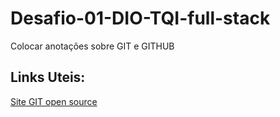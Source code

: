 # Desafio-01-DIO-TQI-full-stack
Colocar anotações sobre GIT e GITHUB

## Links Uteis:
[Site GIT open source](https://git-scm.com/)
